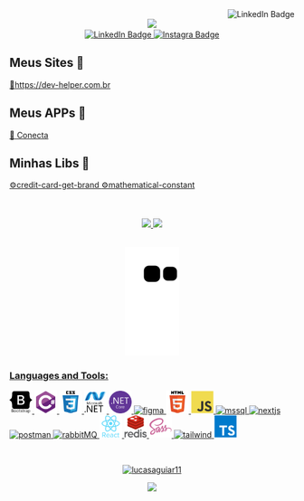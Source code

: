 
<div align="right">
    <img src="https://komarev.com/ghpvc/?username=lucasAguiar11&color=blueviolet" alt="LinkedIn Badge"/>
</div>

<div id="header" align="center">
<img src="https://i.imgur.com/OOpRj.gif" width="200"/>
<br/>    
<div id="badges">
<a href="https://www.linkedin.com/in/lucas-aguiar11/">
<img src="https://img.shields.io/badge/LinkedIn-blue?style=for-the-badge&logo=linkedin&logoColor=white" alt="LinkedIn Badge"/>
</a>
<a href="https://www.instagram.com/aguiaru11/">
<img src="https://img.shields.io/badge/Instagram-E4405F?style=for-the-badge&logo=Instagram&logoColor=white&link=https://www.instagram.com/aguiaru11/"  alt="Instagra Badge"/>
</a>
</div>  
</div>

<div align="left">
    <h2 align="left">Meus Sites 🎉</h2>
    <a href="https://dev-helper.com.br" target="_blank" rel="noreferrer">
        🌟https://dev-helper.com.br
    </a>
</div>

<div align="left">
    <h2 align="left">Meus APPs 🎉</h2>
    <a href="https://play.google.com/store/apps/details?id=com.aguiaru.conectaapp" target="_blank" rel="noreferrer">
        📱 Conecta
    </a>
</div>
    
<div align="left">
    <h2 align="left">Minhas Libs 🎉</h2>
    <a href="https://www.npmjs.com/package/credit-card-get-brand" target="_blank" rel="noreferrer">
        ⚙credit-card-get-brand 
    </a>
    <a href="https://www.npmjs.com/package/mathematical-constant" target="_blank" rel="noreferrer">
        ⚙mathematical-constant 
    </a>
</div>

<br />
<br />
<br />

<div align="center" />
  
<div align="center">
<a href="https://github.com/lucasAguiar11">
<img height="180em" src="https://github-readme-stats.vercel.app/api?username=lucasAguiar11&show_icons=true&theme=tokyonight&include_all_commits=true&count_private=true"/>
<img height="180em" src="https://github-readme-stats.vercel.app/api/top-langs/?username=lucasAguiar11&layout=compact&langs_count=7&theme=tokyonight"/>
</div>
  
<br />
  
<div>
  
![Snake animation](https://github.com/lucasAguiar11/lucasAguiar11/blob/output/github-contribution-grid-snake.svg)

</div>

<h3 align="left">Languages and Tools:</h3>
<p align="left">
  <a href="https://getbootstrap.com" target="_blank" rel="noreferrer">
    <img
      src="https://raw.githubusercontent.com/devicons/devicon/master/icons/bootstrap/bootstrap-plain-wordmark.svg"
      alt="bootstrap"
      width="40"
      height="40"
    />
  </a>
  <a href="https://www.w3schools.com/cs/" target="_blank" rel="noreferrer">
    <img
      src="https://raw.githubusercontent.com/devicons/devicon/master/icons/csharp/csharp-original.svg"
      alt="csharp"
      width="40"
      height="40"
    />
  </a>
  <a href="https://www.w3schools.com/css/" target="_blank" rel="noreferrer">
    <img
      src="https://raw.githubusercontent.com/devicons/devicon/master/icons/css3/css3-original-wordmark.svg"
      alt="css3"
      width="40"
      height="40"
    />
  </a>
  <a href="https://dotnet.microsoft.com/" target="_blank" rel="noreferrer">
    <img
      src="https://raw.githubusercontent.com/devicons/devicon/master/icons/dot-net/dot-net-original-wordmark.svg"
      alt="dotnet"
      width="40"
      height="40"
    />
  </a>
   <a href="https://docs.microsoft.com/pt-br/dotnet/core/introduction/" target="_blank" rel="noreferrer">
    <img
      src="https://github.com/devicons/devicon/blob/master/icons/dotnetcore/dotnetcore-original.svg"
      alt="dotnet-core"
      width="40"
      height="40"
    />
  </a>
  <a href="https://www.figma.com/" target="_blank" rel="noreferrer">
    <img
      src="https://www.vectorlogo.zone/logos/figma/figma-icon.svg"
      alt="figma"
      width="40"
      height="40"
    />
  </a>
  <a href="https://www.w3.org/html/" target="_blank" rel="noreferrer">
    <img
      src="https://raw.githubusercontent.com/devicons/devicon/master/icons/html5/html5-original-wordmark.svg"
      alt="html5"
      width="40"
      height="40"
    />
  </a>
  <a
    href="https://developer.mozilla.org/en-US/docs/Web/JavaScript"
    target="_blank"
    rel="noreferrer"
  >
    <img
      src="https://raw.githubusercontent.com/devicons/devicon/master/icons/javascript/javascript-original.svg"
      alt="javascript"
      width="40"
      height="40"
    />
  </a>
  <a
    href="https://www.microsoft.com/en-us/sql-server"
    target="_blank"
    rel="noreferrer"
  >
    <img
      src="https://www.svgrepo.com/show/303229/microsoft-sql-server-logo.svg"
      alt="mssql"
      width="40"
      height="40"
    />
  </a>
  <a href="https://nextjs.org/" target="_blank" rel="noreferrer">
    <img
      src="https://cdn.worldvectorlogo.com/logos/nextjs-2.svg"
      alt="nextjs"
      width="40"
      height="40"
    />
  </a>
  <a href="https://postman.com" target="_blank" rel="noreferrer">
    <img
      src="https://www.vectorlogo.zone/logos/getpostman/getpostman-icon.svg"
      alt="postman"
      width="40"
      height="40"
    />
  </a>
  <a href="https://www.rabbitmq.com" target="_blank" rel="noreferrer">
    <img
      src="https://www.vectorlogo.zone/logos/rabbitmq/rabbitmq-icon.svg"
      alt="rabbitMQ"
      width="40"
      height="40"
    />
  </a>
  <a href="https://reactjs.org/" target="_blank" rel="noreferrer">
    <img
      src="https://raw.githubusercontent.com/devicons/devicon/master/icons/react/react-original-wordmark.svg"
      alt="react"
      width="40"
      height="40"
    />
  </a>
  <a href="https://redis.io" target="_blank" rel="noreferrer">
    <img
      src="https://raw.githubusercontent.com/devicons/devicon/master/icons/redis/redis-original-wordmark.svg"
      alt="redis"
      width="40"
      height="40"
    />
  </a>
  <a href="https://sass-lang.com" target="_blank" rel="noreferrer">
    <img
      src="https://raw.githubusercontent.com/devicons/devicon/master/icons/sass/sass-original.svg"
      alt="sass"
      width="40"
      height="40"
    />
  </a>
  <a href="https://tailwindcss.com/" target="_blank" rel="noreferrer">
    <img
      src="https://www.vectorlogo.zone/logos/tailwindcss/tailwindcss-icon.svg"
      alt="tailwind"
      width="40"
      height="40"
    />
  </a>
  <a href="https://www.typescriptlang.org/" target="_blank" rel="noreferrer">
    <img
      src="https://raw.githubusercontent.com/devicons/devicon/master/icons/typescript/typescript-original.svg"
      alt="typescript"
      width="40"
      height="40"
    />
  </a>
    
    
</p>


<br />    
    
<p align="center"> <a href="https://github.com/ryo-ma/github-profile-trophy"><img src="https://github-profile-trophy.vercel.app/?username=lucasaguiar11&theme=dracula&column=7" alt="lucasaguiar11" /></a> </p>
    
![](https://hit.yhype.me/github/profile?user_id=48816655)
